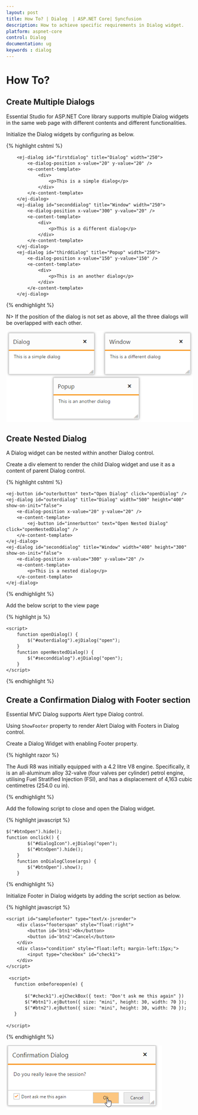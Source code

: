```yaml
---
layout: post
title: How To? | Dialog  | ASP.NET Core| Syncfusion
description: How to achieve specific requirements in Dialog widget.
platform: aspnet-core
control: Dialog
documentation: ug
keywords : dialog
---
```


# How To?

## Create Multiple Dialogs

Essential Studio for ASP.NET Core library supports multiple Dialog widgets in the same web page with different contents and different functionalities.

Initialize the Dialog widgets by configuring as below.

{% highlight cshtml %}

        <ej-dialog id="firstdialog" title="Dialog" width="250">
            <e-dialog-position x-value="20" y-value="20" />
            <e-content-template>
                <div>
                    <p>This is a simple dialog</p>
                </div>
            </e-content-template>
        </ej-dialog>
        <ej-dialog id="seconddialog" title="Window" width="250">
            <e-dialog-position x-value="300" y-value="20" />
            <e-content-template>
                <div>
                    <p>This is a different dialog</p>
                </div>
            </e-content-template>
        </ej-dialog>
        <ej-dialog id="thirddialog" title="Popup" width="250">
            <e-dialog-position x-value="150" y-value="150" />
            <e-content-template>
                <div>
                    <p>This is an another dialog</p>
                </div>
            </e-content-template>
        </ej-dialog>

{% endhighlight %}


N> If the position of the dialog is not set as above, all the three dialogs will be overlapped with each other.

![](how-to_images/create-multiple-dialogs_img1.png)


## Create Nested Dialog

A Dialog widget can be nested within another Dialog control.

Create a div element to render the child Dialog widget and use it as a content of parent Dialog control.

{% highlight cshtml %}

    <ej-button id="outerbutton" text="Open Dialog" click="openDialog" />
    <ej-dialog id="outerdialog" title="Dialog" width="500" height="400" show-on-init="false">
        <e-dialog-position x-value="20" y-value="20" />
        <e-content-template>
            <ej-button id="innerbutton" text="Open Nested Dialog" click="openNestedDialog" />
        </e-content-template>
    </ej-dialog>
    <ej-dialog id="seconddialog" title="Window" width="400" height="300" show-on-init="false">
        <e-dialog-position x-value="300" y-value="20" />
        <e-content-template>
            <p>This is a nested dialog</p>
        </e-content-template>
    </ej-dialog>

{% endhighlight %}


Add the below script to the view page

{% highlight js %}


    <script>
        function openDialog() {
            $("#outerdialog").ejDialog("open");
        }
        function openNestedDialog() {
            $("#seconddialog").ejDialog("open");
        }
    </script>



{% endhighlight %}

## Create a Confirmation Dialog with Footer section

Essential MVC Dialog supports Alert type Dialog control.

Using `ShowFooter` property to render Alert Dialog with Footers in Dialog control.

Create a Dialog Widget with enabling Footer property.

{% highlight razor %}
    <ej-button id="btnOpen" text="Click to open dialog" click="onclick" />
    <ej-dialog id="dialogIcon" title="Audi Q8" width="325" enable-resize="false" is-responsive="true"  show-footer="true" footer-template-id="samplefooter" before-open="onbeforeopen" close="onDialogClose" >
            <e-content-template>
                <div>
                    The Audi R8 was initially equipped with a 4.2 litre V8 engine. Specifically, it is an all-aluminum alloy 32-valve (four valves per cylinder) petrol engine, utilising Fuel Stratified Injection (FSI), and has a displacement of 4,163 cubic centimetres (254.0 cu in).
                </div>
            </e-content-template>
        </ej-dialog>
	
{% endhighlight %}

Add the following script to close and open the Dialog widget.

{% highlight javascript %}

    $("#btnOpen").hide();
    function onclick() {
            $("#dialogIcon").ejDialog("open");
            $("#btnOpen").hide();
        }
        function onDialogClose(args) {
            $("#btnOpen").show();
        }


{% endhighlight %}

Initialize Footer in Dialog widgets by adding the script section as below.

{% highlight javascript %}

    <script id="samplefooter" type="text/x-jsrender">
        <div class="footerspan" style="float:right">
            <button id='btn1'>Ok</button>
            <button id='btn2'>Cancel</button>
        </div>
        <div class="condition" style="float:left; margin-left:15px;">
            <input type="checkbox" id="check1">
        </div>
    </script>

     <script>
       function onbeforeopen(e) {

           $("#check1").ejCheckBox({ text: "Don't ask me this again" })
           $("#btn1").ejButton({ size: "mini", height: 30, width: 70 });
           $("#btn2").ejButton({ size: "mini", height: 30, width: 70 });
       }
       
    </script>
 
{% endhighlight %}

![Create Alert Dialog](how-to_images/dialog-footer1.png)

